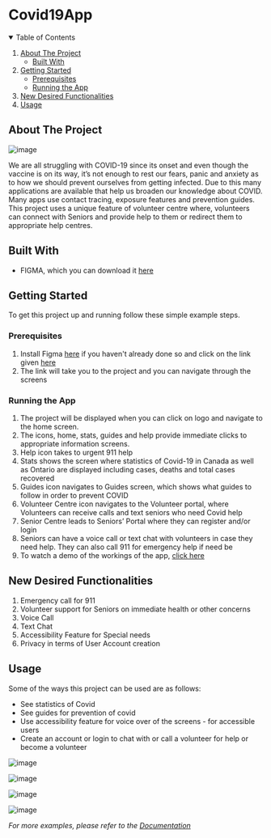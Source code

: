 # Covid19App

<!-- TABLE OF CONTENTS -->
<details open="open">
  <summary>Table of Contents</summary>
  <ol>
    <li>
      <a href="#about-the-project">About The Project</a>
      <ul>
        <li><a href="#built-with">Built With</a></li>
      </ul>
    </li>
    <li>
      <a href="#getting-started">Getting Started</a>
      <ul>
        <li><a href="#prerequisites">Prerequisites</a></li>
        <li><a href="#running-the-app">Running the App</a></li>
      </ul>
    </li>
    <li><a href="#new-desired-functionalities">New Desired Functionalities</a></li>
    <li><a href="#usage">Usage</a></li>
  </ol>
</details>

<!-- ABOUT THE PROJECT -->
## About The Project

![image](https://user-images.githubusercontent.com/54964531/111852021-dd836500-88eb-11eb-8357-f328f0a1ef77.png)

We are all struggling with COVID-19 since its onset and even though the vaccine is on its way, it’s not enough to rest our fears, panic and anxiety as to how we should prevent ourselves from getting infected. Due to this many applications are available that help us broaden our knowledge about COVID. Many apps use contact tracing, exposure features and prevention guides. This project uses a unique feature of volunteer centre where, volunteers can connect with Seniors and provide help to them or redirect them to appropriate help centres.

<!-- BUILT WITH -->
## Built With
* FIGMA, which you can download it [here](https://www.figma.com/downloads/)

<!-- GETTING STARTED -->
## Getting Started

To get this project up and running follow these simple example steps.

### Prerequisites

1. Install Figma [here](https://www.figma.com/downloads/) if you haven't already done so and click on the link given [here](https://www.figma.com/file/Z094N8hb5Z9qprQoJ1mpBv/Covid-Help-Part2?node-id=0%3A1 )
2. The link will take you to the project and you can navigate through the screens 

### Running the App

1. The project will be displayed when you can click on logo and navigate to the home screen.
2. The icons, home, stats, guides and help provide immediate clicks to appropriate information screens.
3. Help icon takes to urgent 911 help 
4. Stats shows the screen where statistics of Covid-19 in Canada as well as Ontario are displayed including cases, deaths and total cases recovered
5. Guides icon navigates to Guides screen, which shows what guides to follow in order to prevent COVID
6. Volunteer Centre icon navigates to the Volunteer portal, where Volunteers can receive calls and text seniors who need Covid help
7. Senior Centre leads to Seniors’ Portal where they can register and/or login
8. Seniors can have a voice call or text chat with volunteers in case they need help. They can also call 911 for emergency help if need be
9. To watch a demo of the workings of the app, [click here](https://)

<!-- NEW DESIRABLE FUNCTIONALITIES -->
## New Desired Functionalities
1. Emergency call for 911
2. Volunteer support for Seniors on immediate health or other concerns
3. Voice Call
4. Text Chat
5. Accessibility Feature for Special needs
6. Privacy in terms of User Account creation 

<!-- USAGE EXAMPLES -->
## Usage

Some of the ways this project can be used are as follows:

* See statistics of Covid
* See guides for prevention of covid
* Use accessibility feature for voice over of the screens - for accessible users
* Create an account or login to chat with or call a volunteer for help or become a volunteer


![image](https://user-images.githubusercontent.com/54964531/111852126-3b17b180-88ec-11eb-9657-c0e38db110ac.png)

![image](https://user-images.githubusercontent.com/54964531/111852143-44088300-88ec-11eb-802e-878a76fecd8c.png)

![image](https://user-images.githubusercontent.com/54964531/111852150-4a96fa80-88ec-11eb-9066-bf4b81b16758.png)

![image](https://user-images.githubusercontent.com/54964531/111852158-508cdb80-88ec-11eb-90e2-c363615ab5d3.png)

_For more examples, please refer to the [Documentation](https://https://github.com/sheemasiddiqui/Covid19App/blob/main/README.md)_
